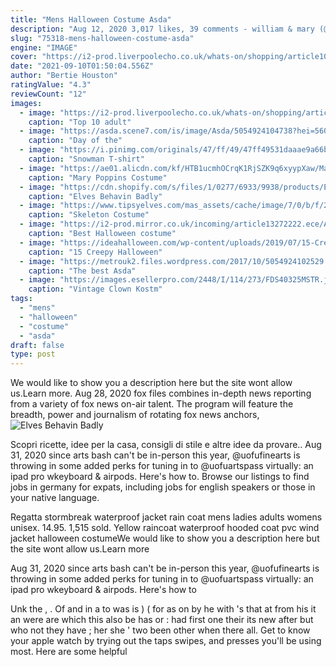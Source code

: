 ```yaml
---
title: "Mens Halloween Costume Asda"
description: "Aug 12, 2020 3,017 likes, 39 comments - william & mary (@william_and_mary) on instagram: move-in looks a little different this year, and we know there are mixed emotions right now. We want"
slug: "75318-mens-halloween-costume-asda"
engine: "IMAGE"
cover: "https://i2-prod.liverpoolecho.co.uk/whats-on/shopping/article10128169.ece/ALTERNATES/s615b/302099-Mens-scary-hooded-robe-halloween-costume1.jpg"
date: "2021-09-10T01:50:04.556Z"
author: "Bertie Houston"
ratingValue: "4.3"
reviewCount: "12"
images:
  - image: "https://i2-prod.liverpoolecho.co.uk/whats-on/shopping/article10128169.ece/ALTERNATES/s615b/302099-Mens-scary-hooded-robe-halloween-costume1.jpg"
    caption: "Top 10 adult"
  - image: "https://asda.scene7.com/is/image/Asda/5054924104738?hei=560&qlt=85&fmt=pjpg&resmode=sharp&op_usm=1.1,0.5,0,0&defaultimage=default_details_George_rd"
    caption: "Day of the"
  - image: "https://i.pinimg.com/originals/47/ff/49/47ff49531daaae9a66be336c18233c57.jpg"
    caption: "Snowman T-shirt"
  - image: "https://ae01.alicdn.com/kf/HTB1ucmhOCrqK1RjSZK9q6xyypXaw/Mary-Poppins-Costume-Mary-Poppins-Returns-Bert-Cosplay-Costume-Adult-Mens-Straps-Halloween-Suit-Any-Size.jpg"
    caption: "Mary Poppins Costume"
  - image: "https://cdn.shopify.com/s/files/1/0277/6933/9938/products/Elves-Behaving-Badly-Mens-Elf-Costume-Alternative-Image_1000x1000.jpg?v=1575987019"
    caption: "Elves Behavin Badly"
  - image: "https://www.tipsyelves.com/mas_assets/cache/image/7/0/b/f/28863/Mens-halloween-skeleton-jumpsuit-07.Jpg"
    caption: "Skeleton Costume"
  - image: "https://i2-prod.mirror.co.uk/incoming/article13272222.ece/ALTERNATES/s615b/0_Halloween-costumes-for-men.jpg"
    caption: "Best Halloween costume"
  - image: "https://ideahalloween.com/wp-content/uploads/2019/07/15-Creepy-Halloween-Bat-Costume-Ideas-For-Kids-Men-Women-2019-9.jpg"
    caption: "15 Creepy Halloween"
  - image: "https://metrouk2.files.wordpress.com/2017/10/5054924102529.jpg"
    caption: "The best Asda"
  - image: "https://images.esellerpro.com/2448/I/114/273/FDS40325MSTR.jpg"
    caption: "Vintage Clown Kostm"
tags:
  - "mens"
  - "halloween"
  - "costume"
  - "asda"
draft: false
type: post
---
```


We would like to show you a description here but the site wont allow us.Learn more. Aug 28, 2020 fox files combines in-depth news reporting from a variety of fox news on-air talent. The program will feature the breadth, power and journalism of rotating fox news anchors,
![Elves Behavin Badly](https://cdn.shopify.com/s/files/1/0277/6933/9938/products/Elves-Behaving-Badly-Mens-Elf-Costume-Alternative-Image_1000x1000.jpg?v=1575987019 "Elves Behavin Badly")

Scopri ricette, idee per la casa, consigli di stile e altre idee da provare.. Aug 31, 2020 since arts bash can&#39;t be in-person this year, @uofufinearts is throwing in some added perks for tuning in to @uofuartspass virtually: an ipad pro wkeyboard &amp; airpods. Here&#39;s how to. Browse our listings to find jobs in germany for expats, including jobs for english speakers or those in your native language.
<!--inArticleAds-->

<!--galleryOne-->

Regatta stormbreak waterproof jacket rain coat mens ladies adults womens unisex. 14.95. 1,515 sold.  Yellow raincoat waterproof hooded coat pvc wind jacket halloween costumeWe would like to show you a description here but the site wont allow us.Learn more
<!--inArticleAds-->

<!--galleryTwo-->

Aug 31, 2020 since arts bash can't be in-person this year, @uofufinearts is throwing in some added perks for tuning in to @uofuartspass virtually: an ipad pro wkeyboard & airpods. Here's how to
<!--galleryThree-->

Unk the , . Of and in  a to was is ) ( for as on by he with 's that at from his it an were are which this also be has or : had first one their its new after but who not they have  ; her she ' two been other when there all. Get to know your apple watch by trying out the taps swipes, and presses you'll be using most. Here are some helpful